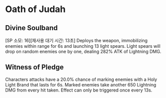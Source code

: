 # Oath of Judah

## Divine Soulband

[SP 소모: 16][재사용 대기 시간: 13초] Deploys the weapon, immobilizing enemies within range for 6s and launching 13 light spears. Light spears will drop on random enemies one by one, dealing 282% ATK of Lightning DMG.

## Witness of Pledge

Characters attacks have a 20.0% chance of marking enemies with a Holy Light Brand that lasts for 6s. Marked enemies take another 650 Lightning DMG from every hit taken. Effect can only be triggered once every 13s.
